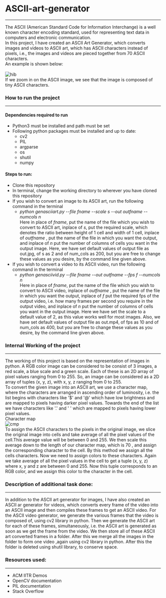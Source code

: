 # ASCII-art-generator
----
The ASCII (American Standard Code for Information Interchange) is a well known character encoding standard, used for representing text data in computers and electronic communication. <br />
In this project, I have created an ASCII Art Generator, which converts images and videos to ASCII art, which has ASCII characters instead of pixels, i.e., the images and videos are pieced together from 70 ASCII characters.<br />
An example is shown below:<br />
<br/>
![hib](https://user-images.githubusercontent.com/76247110/174473416-53d71f80-bc09-4474-bed3-694e1ab9d1b2.png) <br/>
If we zoom in on the ASCII image, we see that the image is composed of tiny ASCII characters. <br/>
### How to run the project ###
----
#### Dependencies required to run
* Python3 must be installed and path must be set
* Following python packages must be installed and up to date:
    * cv2
    * PIL
    * argparse
    * os
    * shutil
    * numpy
#### Steps to run:
* Clone this repository
* In terminal, change the working directory to wherever you have cloned this repository
* If you wish to convert an image to its ASCII art, run the following command in the terminal
    * _python genasciiart.py --file fname --scale s --out outfname --numcols n_ \
Here in place of _fname_, put the name of the file which you wish to convert to ASCII art, inplace of _s_, put the required scale, which denotes the ratio between height of 1 cell and width of 1 cell, inplace of _outfname_ , put the name of the file in which you want the output, and inplace of _n_ put the number of columns of cells you want in the output image. Here, we have set default values of output file as out.jpg, of s as 2 and of num_cols as 200, but you are free to change these values as you desire, by the command line given above.
* If you wish to convert a video to its ASCII video, run the following command in the terminal
    * _python genasciivid.py --file fname --out outfname --fps f --numcols n_ \
Here in place of _fname_, put the name of the file which you wish to convert to ASCII video, inplace of _outfname_ , put the name of the file in which you want the output, inplace of _f_ put the required fps of the output video, i.e. how many frames per second you require in the output video, and inplace of _n_ put the number of columns of cells you want in the output image. Here we have set the scale to a default value of 2, as this value works well for most images. Also, we have set default values of output file as out.mp4, of fps as 10 and of num_cols as 400, but you are free to change these values as you desire, by the command line given above. 
### Internal Working of the project
----
The working of this project is based on the representation of images in python. A RGB color image can be considered to be consist of 3 images, a red scale, a blue scale and a green scale. Each of these is an 2D array of pixel values ranging from 0 to 255. So, an image can be considered as a 2D array of tuples (x, y, z), with x, y, z ranging from 0 to 255. <br/>
To convert the given image into an ASCII art, we use a character map, where the characters are arranged in ascending order of luminosity, i.e. the list begins with characters like '$' and '@' which have low brightness and are mapped to pixels having darker pixel values. Towards the end of the list we have characters like '.' and ' ' which are mapped to pixels having lower pixel values. <br/>
Character map <br/>
![cmp](https://user-images.githubusercontent.com/76247110/174477858-5e77b52c-87ac-4105-99b0-c57b03a819e7.PNG) <br/>
To assign the ASCII characters to the pixels in the original image, we slice the original image into cells and take average of all the pixel values of the cell.This average value will be between 0 and 255. We then scale this average down to the length of our character map, which is 70 , and assign the corresponding character to the cell. By this method we assign all the cells characters. Now we need to assign colors to these characters. Again we take average of all the pixel values in the cell to get a tuple (x, y, z) where x, y and z are between 0 and 255. Now this tuple corresponds to an RGB color, and we assign this color to the character in the cell.<br/>
### Description of additional task done:
----
In addition to the ASCII art generator for images, I have also created an ASCII ar generator for videos, which converts every frame of the video into an ASCII image and then compiles these frames to get an ASCII video. For the ASCII video generator, we generate the various frames that the video is composed of, using cv2 library in python. Then we generate the ASCII art for each of these frames, simultaneously, i.e. the ASCII art is generated as soon as we get the frame from the video. We then store all of these ASCII art converted frames in a folder. After this we merge all the images in the folder to form one video ,again using cv2 library in python. After this the folder is deleted using shutil library, to conserve space.
### Resources used:
----
* ACM IITR Demos
* OpenCV documentation
* PIL documentation
* Stack Overflow
